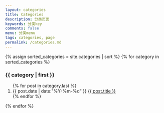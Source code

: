 ```yaml
---
layout: categories
title: Categories
description: 分类页面
keywords: 分类key
comments: false
menu: 分类menu
tags: categories, page
permalink: /categories.md
---
```


<section class="container posts-content">
{% assign sorted_categories = site.categories | sort %}
{% for category in sorted_categories %}
<h3 id="{{ category[0] }}">{{ category | first }}</h3>
<ol class="posts-list">
{% for post in category.last %}
<li class="posts-list-item">
<span class="posts-list-meta">{{ post.date | date:"%Y-%m-%d" }}</span>
<a class="posts-list-name" href="{{ site.url }}{{ post.url }}">{{ post.title }}</a>
</li>
{% endfor %}
</ol>
{% endfor %}
</section>
<!-- /section.content -->